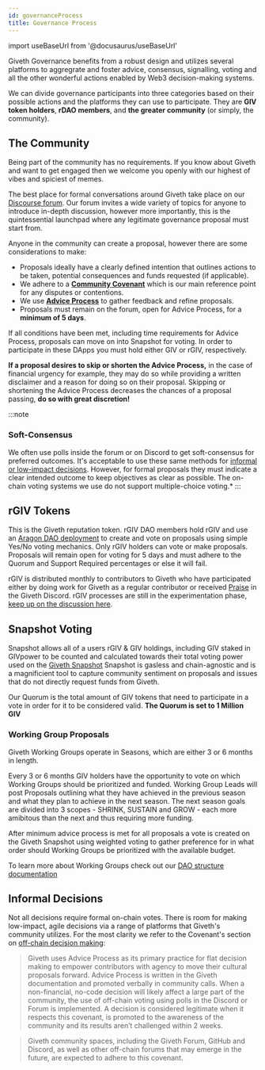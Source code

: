 ```yaml
---
id: governanceProcess
title: Governance Process
---
```

import useBaseUrl from '@docusaurus/useBaseUrl'


Giveth Governance benefits from a robust design and utilizes several platforms to aggregrate and foster advice, consensus, signalling, voting and all the other wonderful actions enabled by Web3 decision-making systems.

We can divide governance participants into three categories based on their possible actions and the platforms they can use to participate. They are **GIV token holders**, **rDAO members**, and **the greater community** (or simply, the community).


## The Community
Being part of the community has no requirements. If you know about Giveth and want to get engaged then we welcome you openly with our highest of vibes and spiciest of memes.

The best place for formal conversations around Giveth take place on our [Discourse forum](https://forum.giveth.io/). Our forum invites a wide variety of topics for anyone to introduce in-depth discussion, however more importantly, this is the quintessential launchpad where any legitimate governance proposal must start from.

Anyone in the community can create a proposal, however there are some considerations to make:
- <span id="proposal">Proposals</span> ideally have a clearly defined intention that outlines actions to be taken, potential consequences and funds requested (if applicable).
-  We adhere to a [**Community Covenant**](./whatisgiveth/covenant) which is our main reference point for any disputes or contentions.
-  We use [**Advice Process**](./whatisgiveth/adviceProcess/) to gather feedback and refine proposals.
- Proposals must remain on the forum, open for Advice Process, for a **minimum of 5 days**.

If all conditions have been met, including time requirements for Advice Process, proposals can move on into Snapshot for voting. In order to participate in these DApps you must hold either GIV or rGIV, respectively.

**If a proposal desires to skip or shorten the Advice Process,** in the case of financial urgency for example, they may do so while providing a written disclaimer and a reason for doing so on their proposal. Skipping or shortening the Advice Process decreases the chances of a proposal passing, **do so with great discretion!**

:::note
### Soft-Consensus
 We often use polls inside the forum or on Discord to get soft-consensus for preferred outcomes. It's acceptable to use these same methods for [informal or low-impact decisions](#informal-decisions). However, for formal proposals they must indicate a clear intended outcome to keep objectives as clear as possible. The on-chain voting systems we use do not support multiple-choice voting.*
:::

## rGIV Tokens

This is the Giveth reputation token. rGIV DAO members hold rGIV and use an [Aragon DAO deployment](https://optimism.aragon.blossom.software/#/rgiv/) to create and vote on proposals using simple Yes/No voting mechanics. Only rGIV holders can vote or make proposals. Proposals will remain open for voting for 5 days and must adhere to the Quorum and Support Required percentages or else it will fail.

rGIV is distributed monthly to contributors to Giveth who have participated either by doing work for Giveth as a regular contributor or received [Praise](https://givepraise.xyz/) in the Giveth Discord. rGIV processes are still in the experimentation phase, [keep up on the discussion here](https://forum.giveth.io/t/new-rgiv-distribution-system/1297).

## Snapshot Voting
Snapshot allows all of a users rGIV & GIV holdings, including GIV staked in GIVpower to be counted and calculated towards their total voting power used on the [Giveth Snapshot](https://snapshot.org/#/giv.eth) Snapshot is gasless and chain-agnostic and is a magnificient tool to capture community sentiment on proposals and issues that do not directly request funds from Giveth.

Our Quorum is the total amount of GIV tokens that need to participate in a vote in order for it to be considered valid. **The Quorum is set to 1 Million GIV**

### Working Group Proposals 
Giveth Working Groups operate in Seasons, which are either 3 or 6 months in length. 

Every 3 or 6 months GIV holders have the opportunity to vote on which Working Groups should be prioritized and funded. Working Group Leads will post Proposals outlining what they have achieved in the previous season and what they plan to achieve in the next season. The next season goals are divided into 3 scopes - SHRINK, SUSTAIN and GROW - each more amibitous than the next and thus requiring more funding.

After minimum advice process is met for all proposals a vote is created on the Giveth Snapshot using weighted voting to gather preference for in what order should Working Groups be prioritized with the available budget. 

To learn more about Working Groups check out our [DAO structure documentation](./daoStructure)

## Informal Decisions
Not all decisions require formal on-chain votes. There is room for making low-impact, agile decisions via a range of platforms that Giveth's community utilizes. For the most clarity we refer to the Covenant's section on [off-chain decision making](./whatisgiveth/covenant/#off-chain):

> Giveth uses Advice Process as its primary practice for flat decision making to empower contributors with agency to move their cultural proposals forward. Advice Process is written in the Giveth documentation and promoted verbally in community calls. When a non-financial, no-code decision will likely affect a large part of the community, the use of off-chain voting using polls in the Discord or Forum is implemented. A decision is considered legitimate when it respects this covenant, is promoted to the awareness of the community and its results aren’t challenged within 2 weeks.  

> Giveth community spaces, including the Giveth Forum, GitHub and Discord, as well as other off-chain forums that may emerge in the future, are expected to adhere to this covenant.
